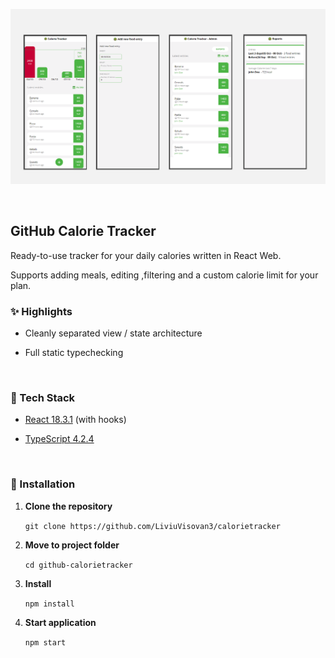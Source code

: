 ![Repo Cover image](./public/calorietrackerimage.png "Repo Cover image")

<br />

## GitHub Calorie Tracker

Ready-to-use tracker for your daily calories written in React Web.

Supports adding meals, editing ,filtering and a custom calorie limit for your plan.

### :sparkles: Highlights

- Cleanly separated view / state architecture

- Full static typechecking

<br />

### :page_with_curl: Tech Stack

- [React 18.3.1](https://react.dev/ " React 18.3.1") (with hooks)

- [TypeScript 4.2.4](https://www.typescriptlang.org/ "TypeScript 4.2.4")

<br />

### :open_file_folder: Installation

1. **Clone the repository**

   `git clone https://github.com/LiviuVisovan3/calorietracker`

1. **Move to project folder**

   `cd github-calorietracker`

1. **Install**

   `npm install`

1. **Start application**

   `npm start`

<br />
